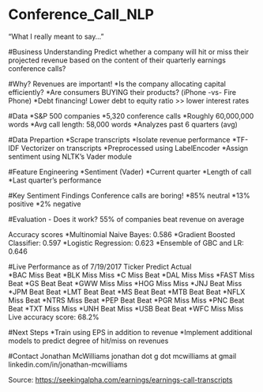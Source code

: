 # Conference_Call_NLP

“What I really meant to say…”

#Business Understanding
Predict whether a company will hit or miss their projected revenue based on the content of their quarterly earnings conference calls? 

#Why?
Revenues are important!
*Is the company allocating capital efficiently?
*Are consumers BUYING their products? (iPhone -vs- Fire Phone)
*Debt financing! Lower debt to equity ratio >> lower interest rates

#Data
*S&P 500 companies
*5,320 conference calls
*Roughly 60,000,000 words
*Avg call length: 58,000 words
*Analyzes past 6 quarters (avg)

#Data Prepartion
*Scrape transcripts
*Isolate revenue performance
*TF-IDF Vectorizer on transcripts
*Preprocessed using LabelEncoder
*Assign sentiment using NLTK’s Vader module

#Feature Engineering
*Sentiment (Vader)
*Current quarter
*Length of call
*Last quarter’s performance

#Key Sentiment Findings
Conference calls are boring!
*85% neutral
*13% positive
*2% negative

#Evaluation - Does it work?
55% of companies beat revenue on average

Accuracy scores
*Multinomial Naive Bayes: 0.586
*Gradient Boosted Classifier: 0.597
*Logistic Regression: 0.623
*Ensemble of GBC and LR: 0.646

#Live Performance as of 7/19/2017
Ticker	Predict	Actual		
*BAC		Miss		Beat
*BLK		Miss		Miss
*C		Miss		Beat
*DAL		Miss		Miss
*FAST		Miss		Beat
*GS		Beat		Beat
*GWW	Miss		Miss
*HOG		Miss		Miss
*JNJ		Beat		Miss
*JPM		Beat		Beat
*LMT		Beat		Beat
*MS		Beat		Beat
*MTB		Beat		Beat
*NFLX		Miss		Beat
*NTRS	Miss		Beat
*PEP		Beat		Beat
*PGR		Miss		Miss
*PNC		Beat		Beat
*TXT		Miss		Miss
*UNH		Beat		Miss
*USB		Beat		Beat
*WFC		Miss		Miss
Live accuracy score:  68.2%

#Next Steps
*Train using EPS in addition to revenue
*Implement additional models to predict degree of hit/miss on revenues

#Contact
Jonathan McWilliams
jonathan dot g dot mcwilliams at gmail
linkedin.com/in/jonathan-mcwilliams

Source: https://seekingalpha.com/earnings/earnings-call-transcripts

